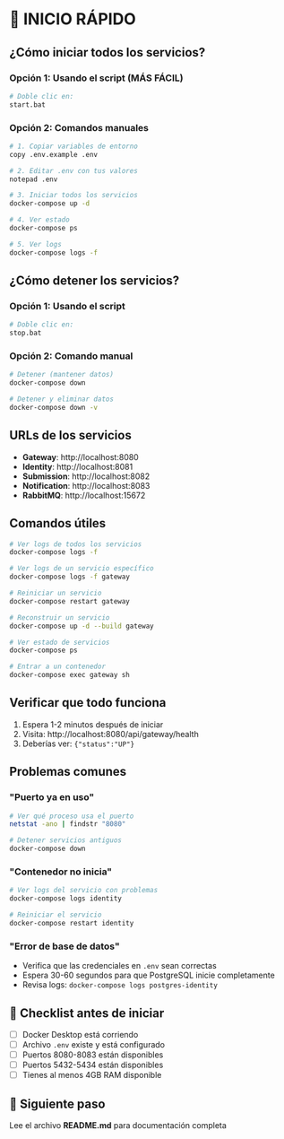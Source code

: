 # 🚀 INICIO RÁPIDO

## ¿Cómo iniciar todos los servicios?

### Opción 1: Usando el script (MÁS FÁCIL)
```bash
# Doble clic en:
start.bat
```

### Opción 2: Comandos manuales
```bash
# 1. Copiar variables de entorno
copy .env.example .env

# 2. Editar .env con tus valores
notepad .env

# 3. Iniciar todos los servicios
docker-compose up -d

# 4. Ver estado
docker-compose ps

# 5. Ver logs
docker-compose logs -f
```

## ¿Cómo detener los servicios?

### Opción 1: Usando el script
```bash
# Doble clic en:
stop.bat
```

### Opción 2: Comando manual
```bash
# Detener (mantener datos)
docker-compose down

# Detener y eliminar datos
docker-compose down -v
```

## URLs de los servicios

- **Gateway**: http://localhost:8080
- **Identity**: http://localhost:8081
- **Submission**: http://localhost:8082
- **Notification**: http://localhost:8083
- **RabbitMQ**: http://localhost:15672

## Comandos útiles

```bash
# Ver logs de todos los servicios
docker-compose logs -f

# Ver logs de un servicio específico
docker-compose logs -f gateway

# Reiniciar un servicio
docker-compose restart gateway

# Reconstruir un servicio
docker-compose up -d --build gateway

# Ver estado de servicios
docker-compose ps

# Entrar a un contenedor
docker-compose exec gateway sh
```

## Verificar que todo funciona

1. Espera 1-2 minutos después de iniciar
2. Visita: http://localhost:8080/api/gateway/health
3. Deberías ver: `{"status":"UP"}`

## Problemas comunes

### "Puerto ya en uso"
```bash
# Ver qué proceso usa el puerto
netstat -ano | findstr "8080"

# Detener servicios antiguos
docker-compose down
```

### "Contenedor no inicia"
```bash
# Ver logs del servicio con problemas
docker-compose logs identity

# Reiniciar el servicio
docker-compose restart identity
```

### "Error de base de datos"
- Verifica que las credenciales en `.env` sean correctas
- Espera 30-60 segundos para que PostgreSQL inicie completamente
- Revisa logs: `docker-compose logs postgres-identity`

## 📝 Checklist antes de iniciar

- [ ] Docker Desktop está corriendo
- [ ] Archivo `.env` existe y está configurado
- [ ] Puertos 8080-8083 están disponibles
- [ ] Puertos 5432-5434 están disponibles
- [ ] Tienes al menos 4GB RAM disponible

## 🎯 Siguiente paso

Lee el archivo **README.md** para documentación completa

